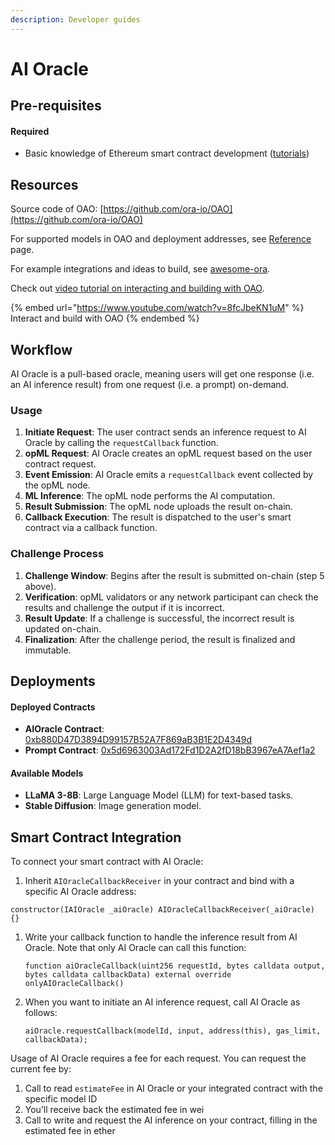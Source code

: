 ```yaml
---
description: Developer guides
---
```


# AI Oracle

## Pre-requisites

#### Required

* Basic knowledge of Ethereum smart contract development ([tutorials](https://ethereum.org/en/developers/tutorials/))

## Resources

Source code of OAO: [https://github.com/ora-io/OAO](https://github.com/ora-io/OAO)

For supported models in OAO and deployment addresses, see [Reference](../references.md) page.

For example integrations and ideas to build, see [awesome-ora](https://github.com/ora-io/awesome-ora#-ai-oracle-cle-ecosystem).

Check out [video tutorial on interacting and building with OAO](https://www.youtube.com/watch?v=8fcJbeKN1uM).

{% embed url="https://www.youtube.com/watch?v=8fcJbeKN1uM" %}
Interact and build with OAO
{% endembed %}

## Workflow

AI Oracle is a pull-based oracle, meaning users will get one response (i.e. an AI inference result) from one request (i.e. a prompt) on-demand.

### Usage

1. **Initiate Request**: The user contract sends an inference request to AI Oracle by calling the `requestCallback` function.
2. **opML Request**: AI Oracle creates an opML request based on the user contract request.
3. **Event Emission**: AI Oracle emits a `requestCallback` event collected by the opML node.
4. **ML Inference**: The opML node performs the AI computation.
5. **Result Submission**: The opML node uploads the result on-chain.
6. **Callback Execution**: The result is dispatched to the user's smart contract via a callback function.

### Challenge Process

1. **Challenge Window**: Begins after the result is submitted on-chain (step 5 above).
2. **Verification**: opML validators or any network participant can check the results and challenge the output if it is incorrect.
3. **Result Update**: If a challenge is successful, the incorrect result is updated on-chain.
4. **Finalization**: After the challenge period, the result is finalized and immutable.

## Deployments

#### Deployed Contracts

* **AIOracle Contract**: [0xb880D47D3894D99157B52A7F869aB3B1E2D4349d](https://sepolia.etherscan.io/address/0xb880D47D3894D99157B52A7F869aB3B1E2D4349d)
* **Prompt Contract**: [0x5d6963003Ad172Fd1D2A2fD18bB3967eA7Aef1a2](https://sepolia.etherscan.io/address/0x5d6963003Ad172Fd1D2A2fD18bB3967eA7Aef1a2)

#### Available Models

* **LLaMA 3-8B**: Large Language Model (LLM) for text-based tasks.
* **Stable Diffusion**: Image generation model.



## Smart Contract Integration

To connect your smart contract with AI Oracle:

1. Inherit `AIOracleCallbackReceiver` in your contract and bind with a specific AI Oracle address:

```solidity
constructor(IAIOracle _aiOracle) AIOracleCallbackReceiver(_aiOracle) {}
```

1.  Write your callback function to handle the inference result from AI Oracle. Note that only AI Oracle can call this function:

    ```solidity
    function aiOracleCallback(uint256 requestId, bytes calldata output, bytes calldata callbackData) external override onlyAIOracleCallback()
    ```
2.  When you want to initiate an AI inference request, call AI Oracle as follows:

    ```solidity
    aiOracle.requestCallback(modelId, input, address(this), gas_limit, callbackData);
    ```

Usage of AI Oracle requires a fee for each request. You can request the current fee by:

1. Call to read `estimateFee` in AI Oracle or your integrated contract with the specific model ID
2. You’ll receive back the estimated fee in wei
3. Call to write and request the AI inference on your contract, filling in the estimated fee in ether

